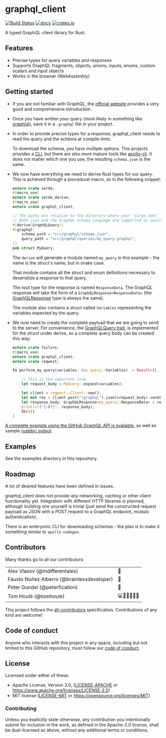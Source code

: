 # graphql_client

[![Build Status](https://travis-ci.org/tomhoule/graphql-client.svg?branch=master)](https://travis-ci.org/tomhoule/graphql-client)
[![docs](https://docs.rs/graphql_client/badge.svg)](https://docs.rs/graphql_client/0.0.1/graphql_client/)
[![crates.io](https://img.shields.io/crates/v/graphql_client.svg)](https://crates.io/crates/graphql_client)

A typed GraphQL client library for Rust.

## Features

- Precise types for query variables and responses
- Supports GraphQL fragments, objects, unions, inputs, enums, custom scalars and input objects
- Works in the browser (WebAssembly)

## Getting started

- If you are not familiar with GraphQL, the [official website](https://graphql.org/) provides a very good and comprehensive introduction.

- Once you have written your query (most likely in something like [graphiql](https://github.com/graphql/graphiql)), save it in a `.graphql` file in your project.

- In order to provide precise types for a response, graphql_client needs to read the query and the schema at compile-time.

  To download the schema, you have multiple options. This projects provides a [CLI](https://github.com/tomhoule/graphql-client/tree/master/graphql_client_cli), but there are also more mature tools like [apollo-cli](https://github.com/apollographql/apollo-cli). It does not matter which one you use, the resulting `schema.json` is the same.

- We now have everything we need to derive Rust types for our query. This is achieved through a procedural macro, as in the following snippet:

  ```rust
  extern crate serde;
  #[macro_use]
  extern crate serde_derive;
  #[macro_use]
  extern crate graphql_client;

  // The paths are relative to the directory where your `Cargo.toml` is located.
  // Both json and the GraphQL schema language are supported as sources for the schema
  #[derive(GraphQLQuery)]
  #[graphql(
      schema_path = "src/graphql/schema.json",
      query_path = "src/graphql/queries/my_query.graphql",
  )]
  pub struct MyQuery;
  ```

  The `derive` will generate a module named `my_query` in this example - the name is the struct's name, but in snake case.

  That module contains all the struct and enum definitions necessary to deserialize a response to that query.

  The root type for the response is named `ResponseData`. The GraphQL response will take  the form of a `GraphQLResponse<ResponseData>` (the [GraphQLResponse](https://docs.rs/graphql_client/latest/graphql_client/struct.GraphQLResponse.html) type is always the same).

  The module also contains a struct called `Variables` representing the variables expected by the query.


- We now need to create the complete payload that we are going to send to the server. For convenience, the [GraphQLQuery trait](https://docs.rs/graphql_client/latest/graphql_client/trait.GraphQLQuery.html), is implemented for the struct under derive, so a complete query body can be created this way:

  ```rust
  extern crate failure;
  #[macro_use]
  extern crate graphql_client;
  extern crate reqwest;

  fn perform_my_query(variables: &my_query::Variables) -> Result<(), failure::Error> {

      // this is the important line
      let request_body = MyQuery::expand(variables);

      let client = reqwest::Client::new();
      let mut res = client.post("/graphql").json(&request_body).send()?;
      let response_body: GraphQLResponse<my_query::ResponseData> = res.json()?;
      println!("{:#?}", response_body);
      Ok(())
  }
  ```

[A complete example using the GitHub GraphQL API is available](https://github.com/tomhoule/graphql-client/tree/master/examples/github), as well as sample [rustdoc output](https://www.tomhoule.com/docs/example_module/).

## Examples

See the examples directory in this repository.

## Roadmap

A lot of desired features have been defined in issues.

graphql_client does not provide any networking, caching or other client functionality yet. Integration with different HTTP libraries is planned, although building one yourself is trivial (just send the constructed request payload as JSON with a POST request to a GraphQL endpoint, modulo authentication).

There is an embryonic CLI for downloading schemas - the plan is to make it something similar to `apollo-codegen`.

## Contributors

Many thanks go to all our contributors:

|                                            |              |
| ------------------------------------------ | ------------ |
| Alex Vlasov (@indifferentalex)             | 👀           |
| Fausto Nuñez Alberro (@brainlessdeveloper) | 👀           |
| Peter Gundel (@peterfication)              | 👀           |
| Tom Houlé (@tomhoule)                      | 💻📖🐛💡🔧👀 |

This project follows the [all-contributors](https://github.com/kentcdodds/all-contributors) specification.
Contributions of any kind are welcome!

## Code of conduct

Anyone who interacts with this project in any space, including but not limited to
this GitHub repository, must follow our [code of conduct](https://github.com/tomhoule/graphql-client/blob/master/CODE_OF_CONDUCT.md).

## License

Licensed under either of these:

- Apache License, Version 2.0, ([LICENSE-APACHE](LICENSE-APACHE) or
  https://www.apache.org/licenses/LICENSE-2.0)
- MIT license ([LICENSE-MIT](LICENSE-MIT) or
  https://opensource.org/licenses/MIT)

### Contributing

Unless you explicitly state otherwise, any contribution you intentionally submit
for inclusion in the work, as defined in the Apache-2.0 license, shall be
dual-licensed as above, without any additional terms or conditions.
